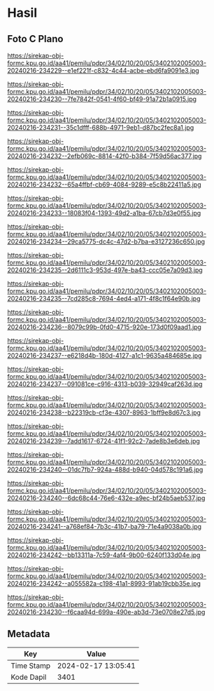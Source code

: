 # Hasil

## Foto C Plano

https://sirekap-obj-formc.kpu.go.id/aa41/pemilu/pdpr/34/02/10/20/05/3402102005003-20240216-234229--e1ef221f-c832-4c44-acbe-ebd6fa9091e3.jpg

https://sirekap-obj-formc.kpu.go.id/aa41/pemilu/pdpr/34/02/10/20/05/3402102005003-20240216-234230--7fe7842f-0541-4f60-bf49-91a72b1a0915.jpg

https://sirekap-obj-formc.kpu.go.id/aa41/pemilu/pdpr/34/02/10/20/05/3402102005003-20240216-234231--35c1dfff-688b-4971-9eb1-d87bc2fec8a1.jpg

https://sirekap-obj-formc.kpu.go.id/aa41/pemilu/pdpr/34/02/10/20/05/3402102005003-20240216-234232--2efb069c-8814-42f0-b384-7f59d56ac377.jpg

https://sirekap-obj-formc.kpu.go.id/aa41/pemilu/pdpr/34/02/10/20/05/3402102005003-20240216-234232--65a4ffbf-cb69-4084-9289-e5c8b22411a5.jpg

https://sirekap-obj-formc.kpu.go.id/aa41/pemilu/pdpr/34/02/10/20/05/3402102005003-20240216-234233--18083f04-1393-49d2-a1ba-67cb7d3e0f55.jpg

https://sirekap-obj-formc.kpu.go.id/aa41/pemilu/pdpr/34/02/10/20/05/3402102005003-20240216-234234--29ca5775-dc4c-47d2-b7ba-e3127236c650.jpg

https://sirekap-obj-formc.kpu.go.id/aa41/pemilu/pdpr/34/02/10/20/05/3402102005003-20240216-234235--2d6111c3-953d-497e-ba43-ccc05e7a09d3.jpg

https://sirekap-obj-formc.kpu.go.id/aa41/pemilu/pdpr/34/02/10/20/05/3402102005003-20240216-234235--7cd285c8-7694-4ed4-a171-4f8c1f64e90b.jpg

https://sirekap-obj-formc.kpu.go.id/aa41/pemilu/pdpr/34/02/10/20/05/3402102005003-20240216-234236--8079c99b-0fd0-4715-920e-173d0f09aad1.jpg

https://sirekap-obj-formc.kpu.go.id/aa41/pemilu/pdpr/34/02/10/20/05/3402102005003-20240216-234237--e6218d4b-180d-4127-a1c1-9635a484685e.jpg

https://sirekap-obj-formc.kpu.go.id/aa41/pemilu/pdpr/34/02/10/20/05/3402102005003-20240216-234237--091081ce-c916-4313-b039-32949caf263d.jpg

https://sirekap-obj-formc.kpu.go.id/aa41/pemilu/pdpr/34/02/10/20/05/3402102005003-20240216-234238--b22319cb-cf3e-4307-8963-1bff9e8d67c3.jpg

https://sirekap-obj-formc.kpu.go.id/aa41/pemilu/pdpr/34/02/10/20/05/3402102005003-20240216-234239--7add1617-6724-41f1-92c2-7ade8b3e6deb.jpg

https://sirekap-obj-formc.kpu.go.id/aa41/pemilu/pdpr/34/02/10/20/05/3402102005003-20240216-234240--01dc7fb7-924a-488d-b940-04d578c191a6.jpg

https://sirekap-obj-formc.kpu.go.id/aa41/pemilu/pdpr/34/02/10/20/05/3402102005003-20240216-234240--6dc68c44-76e6-432e-a9ec-bf24b5aeb537.jpg

https://sirekap-obj-formc.kpu.go.id/aa41/pemilu/pdpr/34/02/10/20/05/3402102005003-20240216-234241--a768ef84-7b3c-41b7-ba79-71e4a9038a0b.jpg

https://sirekap-obj-formc.kpu.go.id/aa41/pemilu/pdpr/34/02/10/20/05/3402102005003-20240216-234242--bb13311a-7c59-4af4-9b00-6240f133d04e.jpg

https://sirekap-obj-formc.kpu.go.id/aa41/pemilu/pdpr/34/02/10/20/05/3402102005003-20240216-234242--a055582a-c198-41a1-8993-91ab19cbb35e.jpg

https://sirekap-obj-formc.kpu.go.id/aa41/pemilu/pdpr/34/02/10/20/05/3402102005003-20240216-234230--f6caa94d-699a-490e-ab3d-73e0708e27d5.jpg


## Metadata

| Key        | Value               |
| ---------- | ------------------- |
| Time Stamp | 2024-02-17 13:05:41 |
| Kode Dapil | 3401                |



